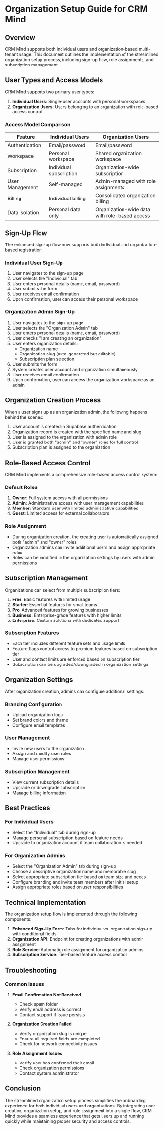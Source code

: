 # Organization Setup Guide for CRM Mind

## Overview

CRM Mind supports both individual users and organization-based multi-tenant usage. This document outlines the implementation of the streamlined organization setup process, including sign-up flow, role assignments, and subscription management.

## User Types and Access Models

CRM Mind supports two primary user types:

1. **Individual Users**: Single-user accounts with personal workspaces
2. **Organization Users**: Users belonging to an organization with role-based access control

### Access Model Comparison

| Feature | Individual Users | Organization Users |
|---------|-----------------|-------------------|
| Authentication | Email/password | Email/password |
| Workspace | Personal workspace | Shared organization workspace |
| Subscription | Individual subscription | Organization-wide subscription |
| User Management | Self-managed | Admin-managed with role assignments |
| Billing | Individual billing | Consolidated organization billing |
| Data Isolation | Personal data only | Organization-wide data with role-based access |

## Sign-Up Flow

The enhanced sign-up flow now supports both individual and organization-based registration:

### Individual User Sign-Up
1. User navigates to the sign-up page
2. User selects the "Individual" tab
3. User enters personal details (name, email, password)
4. User submits the form
5. User receives email confirmation
6. Upon confirmation, user can access their personal workspace

### Organization Admin Sign-Up
1. User navigates to the sign-up page
2. User selects the "Organization Admin" tab
3. User enters personal details (name, email, password)
4. User checks "I am creating an organization"
5. User enters organization details:
   - Organization name
   - Organization slug (auto-generated but editable)
   - Subscription plan selection
6. User submits the form
7. System creates user account and organization simultaneously
8. User receives email confirmation
9. Upon confirmation, user can access the organization workspace as an admin

## Organization Creation Process

When a user signs up as an organization admin, the following happens behind the scenes:

1. User account is created in Supabase authentication
2. Organization record is created with the specified name and slug
3. User is assigned to the organization with admin role
4. User is granted both "admin" and "owner" roles for full control
5. Subscription plan is assigned to the organization

## Role-Based Access Control

CRM Mind implements a comprehensive role-based access control system:

### Default Roles

1. **Owner**: Full system access with all permissions
2. **Admin**: Administrative access with user management capabilities
3. **Member**: Standard user with limited administrative capabilities
4. **Guest**: Limited access for external collaborators

### Role Assignment

- During organization creation, the creating user is automatically assigned both "admin" and "owner" roles
- Organization admins can invite additional users and assign appropriate roles
- Roles can be modified in the organization settings by users with admin permissions

## Subscription Management

Organizations can select from multiple subscription tiers:

1. **Free**: Basic features with limited usage
2. **Starter**: Essential features for small teams
3. **Pro**: Advanced features for growing businesses
4. **Business**: Enterprise-grade features with higher limits
5. **Enterprise**: Custom solutions with dedicated support

### Subscription Features

- Each tier includes different feature sets and usage limits
- Feature flags control access to premium features based on subscription tier
- User and contact limits are enforced based on subscription tier
- Subscription can be upgraded/downgraded in organization settings

## Organization Settings

After organization creation, admins can configure additional settings:

### Branding Configuration
- Upload organization logo
- Set brand colors and theme
- Configure email templates

### User Management
- Invite new users to the organization
- Assign and modify user roles
- Manage user permissions

### Subscription Management
- View current subscription details
- Upgrade or downgrade subscription
- Manage billing information

## Best Practices

### For Individual Users
- Select the "Individual" tab during sign-up
- Manage personal subscription based on feature needs
- Upgrade to organization account if team collaboration is needed

### For Organization Admins
- Select the "Organization Admin" tab during sign-up
- Choose a descriptive organization name and memorable slug
- Select appropriate subscription tier based on team size and needs
- Configure branding and invite team members after initial setup
- Assign appropriate roles based on user responsibilities

## Technical Implementation

The organization setup flow is implemented through the following components:

1. **Enhanced Sign-Up Form**: Tabs for individual vs. organization sign-up with conditional fields
2. **Organization API**: Endpoint for creating organizations with admin assignment
3. **Role Service**: Automatic role assignment for organization admins
4. **Subscription Service**: Tier-based feature access control

## Troubleshooting

### Common Issues

1. **Email Confirmation Not Received**
   - Check spam folder
   - Verify email address is correct
   - Contact support if issue persists

2. **Organization Creation Failed**
   - Verify organization slug is unique
   - Ensure all required fields are completed
   - Check for network connectivity issues

3. **Role Assignment Issues**
   - Verify user has confirmed their email
   - Check organization permissions
   - Contact system administrator

## Conclusion

The streamlined organization setup process simplifies the onboarding experience for both individual users and organizations. By integrating user creation, organization setup, and role assignment into a single flow, CRM Mind provides a seamless experience that gets users up and running quickly while maintaining proper security and access controls.
